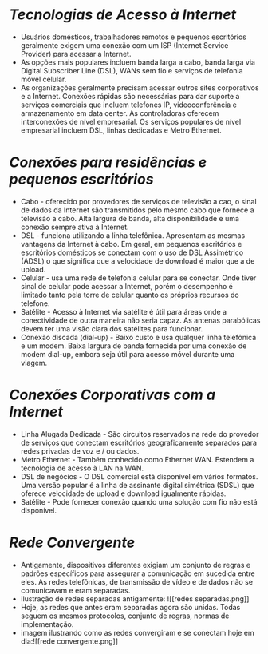 # *Tecnologias de Acesso à Internet*

- Usuários domésticos, trabalhadores remotos e pequenos escritórios geralmente exigem uma conexão com um ISP (Internet Service Provider) para acessar a Internet. 
- As opções mais populares incluem banda larga a cabo, banda larga via Digital Subscriber Line (DSL), WANs sem fio e serviços de telefonia móvel celular.
- As organizações geralmente precisam acessar outros sites corporativos e a Internet. Conexões rápidas são necessárias para dar suporte a serviços comerciais que incluem telefones IP, videoconferência e armazenamento em data center. As controladoras oferecem interconexões de nível empresarial. Os serviços populares de nível empresarial incluem DSL, linhas dedicadas e Metro Ethernet.

# *Conexões para residências e pequenos escritórios*

- Cabo - oferecido por provedores de serviços de televisão a cao, o sinal de dados da Internet são transmitidos pelo mesmo cabo que fornece a televisão a cabo. Alta largura de banda, alta disponibilidade e uma conexão sempre ativa à Internet.
- DSL - funciona utilizando a linha telefônica. Apresentam as mesmas vantagens da Internet à cabo. Em geral, em pequenos escritórios e escritórios domésticos se conectam com o uso de DSL Assimétrico (ADSL) o que significa que a velocidade de download é maior que a de upload. 
- Celular - usa uma rede de telefonia celular para se conectar. Onde tiver sinal de celular pode acessar a Internet, porém o desempenho é limitado tanto pela torre de celular quanto os próprios recursos do telefone. 
- Satélite - Acesso à Internet via satélite é útil para áreas onde a conectividade de outra maneira não seria capaz. As antenas parabólicas devem ter uma visão clara dos satélites para funcionar. 
- Conexão discada (dial-up) - Baixo custo e usa qualquer linha telefônica e um modem. Baixa largura de banda fornecida por uma conexão de modem dial-up, embora seja útil para acesso móvel durante uma viagem. 

# *Conexões Corporativas com a Internet*

- Linha Alugada Dedicada - São circuitos reservados na rede do provedor de serviços que conectam escritórios geograficamente separados para redes privadas de voz e / ou dados.
- Metro Ethernet - Também conhecido como Ethernet WAN. Estendem a tecnologia de acesso à LAN na WAN. 
- DSL de negócios - O DSL comercial está disponível em vários formatos. Uma versão popular é a linha de assinante digital simétrica (SDSL) que oferece velocidade de upload e download igualmente rápidas. 
- Satélite - Pode fornecer conexão quando uma solução com fio não está disponível.

# *Rede Convergente*

- Antigamente, dispositivos diferentes exigiam um conjunto de regras e padrões específicos para assegurar a comunicação em sucedida entre eles. As redes telefônicas, de transmissão de vídeo e de dados não se comunicavam e eram separadas.
- ilustração de redes separadas antigamente: ![[redes separadas.png]]
- Hoje, as redes que antes eram separadas agora são unidas. Todas seguem os mesmos protocolos, conjunto de regras, normas de implementação. 
- imagem ilustrando como as redes convergiram e se conectam hoje em dia:![[rede convergente.png]]

